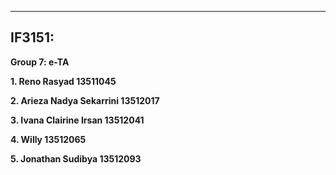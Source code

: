 ------------------------

IF3151:
--------------
**Group 7: e-TA**

**1. Reno Rasyad 13511045**

**2. Arieza Nadya Sekarrini 13512017**

**3. Ivana Clairine Irsan 13512041**

**4. Willy 13512065**

**5. Jonathan Sudibya 13512093**

